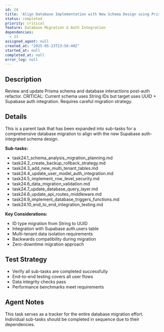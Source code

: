 ```yaml
---
id: 24
title: 'Align Database Implementation with New Schema Design using Prisma'
status: completed
priority: critical
feature: Database Migration & Auth Integration
dependencies:
  - 23
assigned_agent: null
created_at: "2025-05-23T23:56:40Z"
started_at: null
completed_at: null
error_log: null
---
```


## Description

Review and update Prisma schema and database interactions post-auth refactor. CRITICAL: Current schema uses String IDs but target uses UUID + Supabase auth integration. Requires careful migration strategy.

## Details

This is a parent task that has been expanded into sub-tasks for a comprehensive database migration to align with the new Supabase auth-integrated schema design.

**Sub-tasks:**
- task24.1_schema_analysis_migration_planning.md
- task24.2_create_backup_rollback_strategy.md
- task24.3_add_new_multi_tenant_tables.md
- task24.4_update_user_model_auth_integration.md
- task24.5_implement_row_level_security.md
- task24.6_data_migration_validation.md
- task24.7_update_database_query_layer.md
- task24.8_update_api_routes_middleware.md
- task24.9_implement_database_triggers_functions.md
- task24.10_end_to_end_integration_testing.md

**Key Considerations:**
- ID type migration from String to UUID
- Integration with Supabase auth.users table
- Multi-tenant data isolation requirements
- Backwards compatibility during migration
- Zero-downtime migration approach

## Test Strategy

- Verify all sub-tasks are completed successfully
- End-to-end testing covers all user flows
- Data integrity checks pass
- Performance benchmarks meet requirements

## Agent Notes

This task serves as a tracker for the entire database migration effort. Individual sub-tasks should be completed in sequence due to their dependencies. 